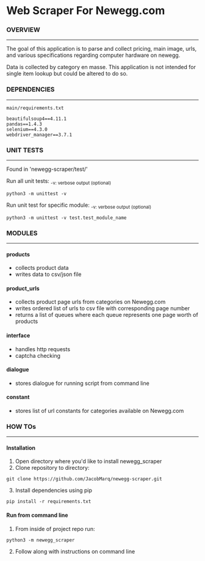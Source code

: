 # Web Scraper For Newegg.com
### OVERVIEW
----------------------------

The goal of this application is to parse and collect 
pricing, main image, urls, and various specifications 
regarding computer hardware on newegg.

Data is collected by category en masse. This application
is not intended for single item lookup but could be
altered to do so.

### DEPENDENCIES
----------------------------
    
    main/requirements.txt
    
    beautifulsoup4==4.11.1
    pandas==1.4.3
    selenium==4.3.0
    webdriver_manager==3.7.1

### UNIT TESTS
----------------------------

Found in 'newegg-scraper/test/'

Run all unit tests:
<sub>-v: verbose output (optional)</sub>
```
python3 -m unittest -v
```
Run unit test for specific module:
<sub>-v: verbose output (optional)</sub>
```
python3 -m unittest -v test.test_module_name
```

### MODULES
----------------------------

#### products
- collects product data
- writes data to csv/json file

#### product_urls
- collects product page urls from categories on Newegg.com
- writes ordered list of urls to csv file with corresponding page number
- returns a list of queues where each queue represents one page worth of products

#### interface
- handles http requests
- captcha checking

#### dialogue
- stores dialogue for running script from command line

#### constant
- stores list of url constants for categories available on Newegg.com

### HOW TOs
----------------------------

#### Installation
1. Open directory where you'd like to install newegg_scraper
2. Clone repository to directory:
```
git clone https://github.com/JacobMarq/newegg-scraper.git
```
3. Install dependencies using pip
```
pip install -r requirements.txt
```

#### Run from command line
1. From inside of project repo run:
```
python3 -m newegg_scraper
```
2. Follow along with instructions on command line
